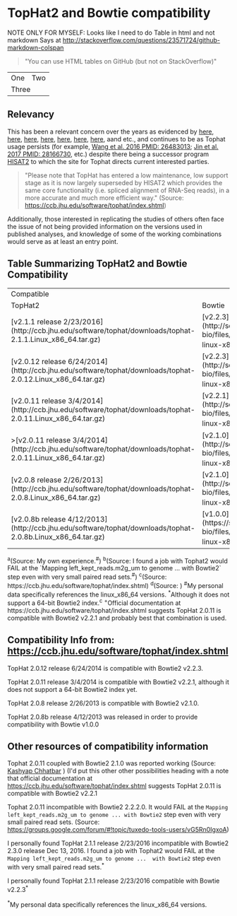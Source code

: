 TopHat2 and Bowtie compatibility
=================================



NOTE ONLY FOR MYSELF:
Looks like I need to do Table in html and not markdown
Says at http://stackoverflow.com/questions/23571724/github-markdown-colspan

> "You can use HTML tables on GitHub (but not on StackOverflow)"

<table>
  <tr>
    <td>One</td>
    <td>Two</td>
  </tr>
  <tr>
    <td colspan="2">Three</td>
  </tr>
</table>




Relevancy
---------

This has been a relevant concern over the years as evidenced by [here](https://www.biostars.org/p/154060/), [here](http://genomebio.org/not-having-fun-with-tophat/), [here](http://seqanswers.com/forums/showthread.php?t=41254), [here](https://groups.google.com/forum/#!topic/tuxedo-tools-users/vG5Rn0IgxoA), [here](https://www.biostars.org/p/132408/), [here](https://ccb.jhu.edu/software/tophat/index.shtml), [here](http://seqanswers.com/forums/showthread.php?t=24676), aand etc., and continues to be as Tophat usage persists (for example, [Wang et al. 2016 PMID: 26483013](https://www.ncbi.nlm.nih.gov/pubmed/26483013); [Jin et al. 2017 PMID: 28166730](https://www.ncbi.nlm.nih.gov/pubmed/28166730), etc.) despite there being a successor program [HISAT2](http://ccb.jhu.edu/software/hisat2/index.shtml) to which the site for Tophat directs current interested parties.

> "Please note that TopHat has entered a low maintenance, low support stage as it is now largely superseded by HISAT2 which provides the same core functionality (i.e. spliced alignment of RNA-Seq reads), in a more accurate and much more efficient way." (Source: https://ccb.jhu.edu/software/tophat/index.shtml)

 Additionally, those interested in replicating the studies of others often face the issue of not being provided information on the versions used in published analyses, and knowledge of some of the working combinations would serve as at least an entry point.




Table Summarizing TopHat2 and Bowtie Compatibility
---------------------------------------------------

<table>
  <tr>
    <td colspan="2">Compatible</td>
    <td colspan="2">NOT compatible</td>
  </tr>
  <tr>
    <td>TopHat2</td>
    <td>Bowtie</td>
    <td>TopHat2</td>
    <td>Bowtie</td>
  </tr>
  <tr>
    <td>[v2.1.1 release 2/23/2016](http://ccb.jhu.edu/software/tophat/downloads/tophat-2.1.1.Linux_x86_64.tar.gz)</td>
    <td>[v2.2.3](http://sourceforge.net/projects/bowtie-bio/files/bowtie2/2.2.3/bowtie2-2.2.3-linux-x86_64.zip)<sup>a</sup></td>
    <td>v2.1.1 release 2/23/2016</td>
    <td>v2.3.0<sup>b</sup></td>
  </tr>
  <tr>
    <td>[v2.0.12 release 6/24/2014](http://ccb.jhu.edu/software/tophat/downloads/tophat-2.0.12.Linux_x86_64.tar.gz)</td>
    <td>[v2.2.3](http://sourceforge.net/projects/bowtie-bio/files/bowtie2/2.2.3/bowtie2-2.2.3-linux-x86_64.zip)<sup>c</sup></td>
    <td> </td>
    <td> </td>
  </tr>
  <tr>
    <td>[v2.0.11 release 3/4/2014](http://ccb.jhu.edu/software/tophat/downloads/tophat-2.0.11.Linux_x86_64.tar.gz)</td>
    <td>[v2.2.1](http://sourceforge.net/projects/bowtie-bio/files/bowtie2/2.2.1/bowtie2-2.2.1-linux-x86_64.zip)<sup>*</sup><sup>c</sup></td>
    <td> </td>
    <td> </td>
  </tr>
  <tr>
    <td>>[v2.0.11 release 3/4/2014](http://ccb.jhu.edu/software/tophat/downloads/tophat-2.0.11.Linux_x86_64.tar.gz)</td>
    <td>[v2.1.0](http://sourceforge.net/projects/bowtie-bio/files/bowtie2/2.1.0/bowtie2-2.1.0-linux-x86_64.zip)<sup>+</sup><sup>d</sup></td>
    <td>v2.0.11 release 3/4/2014</td>
    <td>v2.2.2.0<sup>d</sup></td>
  </tr>
   <tr>
    <td>[v2.0.8 release 2/26/2013](http://ccb.jhu.edu/software/tophat/downloads/tophat-2.0.8.Linux_x86_64.tar.gz)</td>
    <td>[v2.1.0](http://sourceforge.net/projects/bowtie-bio/files/bowtie2/2.1.0/bowtie2-2.1.0-linux-x86_64.zip)<sup>c</sup></td>
    <td> </td>
    <td> </td>
  </tr>
  <tr>
    <td>[v2.0.8b release 4/12/2013](http://ccb.jhu.edu/software/tophat/downloads/tophat-2.0.8b.Linux_x86_64.tar.gz)</td>
    <td>[v1.0.0](https://sourceforge.net/projects/bowtie-bio/files/bowtie/1.0.0/bowtie-1.0.0-linux-x86_64.zip)<sup>c</sup></td>
    <td> </td>
    <td> </td>
  </tr>

</table>
<sup>a</sup>(Source: My own experience.<sup>#</sup>)
<sup>b</sup>(Source: I found a job with Tophat2 would FAIL at the `Mapping left_kept_reads.m2g_um to genome ...  with Bowtie2` step even with very small paired read sets.<sup>#</sup>)
<sup>c</sup>(Source: https://ccb.jhu.edu/software/tophat/index.shtml)
<sup>d</sup>(Source: )
<sup>#</sup>My personal data specifically references the linux_x86_64 versions.
<sup>*</sup>Although it does not support a 64-bit Bowtie2 index.<sup>c</sup>
<sup>+</sup>Official documentation at https://ccb.jhu.edu/software/tophat/index.shtml suggests TopHat 2.0.11 is compatible with Bowtie2 v2.2.1 and probably best that combination is used.










Compatibility Info from: https://ccb.jhu.edu/software/tophat/index.shtml
-------------------------------------------------------------------------

TopHat 2.0.12 release 6/24/2014 is compatible with Bowtie2 v2.2.3.

TopHat 2.0.11 release 3/4/2014 is compatible with Bowtie2 v2.2.1, although it does not support a 64-bit Bowtie2 index yet.

TopHat 2.0.8 release 2/26/2013 is compatible with Bowtie2 v2.1.0.

TopHat 2.0.8b release 4/12/2013 was released in order to provide compatibility with Bowtie v1.0.0



Other resources of compatibility information
---------------------------------------------

Tophat 2.0.11 coupled with Bowtie2 2.1.0 was reported working (Source: [Kashyap Chhatbar](http://genomebio.org/not-having-fun-with-tophat/) ) (I'd put this other other possibilities heading with a note that official documentation at https://ccb.jhu.edu/software/tophat/index.shtml suggests TopHat 2.0.11 is compatible with Bowtie2 v2.2.1

Tophat 2.0.11 incompatible with Bowtie2 2.2.2.0. It would FAIL at the `Mapping left_kept_reads.m2g_um to genome ... with Bowtie2` step even with very small paired read sets. (Source: https://groups.google.com/forum/#!topic/tuxedo-tools-users/vG5Rn0IgxoA)

I personally found TopHat 2.1.1 release 2/23/2016 incompatible with Bowtie2 2.3.0 release Dec 13, 2016. I found a job with Tophat2 would FAIL at the `Mapping left_kept_reads.m2g_um to genome ...  with Bowtie2` step even with very small paired read sets.<sup>*</sup>

I personally found TopHat 2.1.1 release 2/23/2016 compatible with Bowtie v2.2.3<sup>*</sup>


<sup>*</sup>My personal data specifically references the linux_x86_64 versions.
